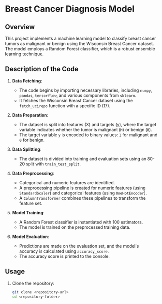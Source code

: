 # Breast Cancer Diagnosis Model

## Overview
This project implements a machine learning model to classify breast cancer tumors as malignant or benign using the Wisconsin Breast Cancer dataset. The model employs a Random Forest classifier, which is a robust ensemble learning technique.

## Description of the Code
1. **Data Fetching**: 
   - The code begins by importing necessary libraries, including `numpy`, `pandas`, `tensorflow`, and various components from `sklearn`.
   - It fetches the Wisconsin Breast Cancer dataset using the `fetch_ucirepo` function with a specific ID (17).

2. **Data Preparation**:
   - The dataset is split into features (X) and targets (y), where the target variable indicates whether the tumor is malignant (`M`) or benign (`B`).
   - The target variable `y` is encoded to binary values: `1` for malignant and `0` for benign.

3. **Data Splitting**:
   - The dataset is divided into training and evaluation sets using an 80-20 split with `train_test_split`.

4. **Data Preprocessing**:
   - Categorical and numeric features are identified.
   - A preprocessing pipeline is created for numeric features (using `StandardScaler`) and categorical features (using `OneHotEncoder`).
   - A `ColumnTransformer` combines these pipelines to transform the feature set.

5. **Model Training**:
   - A Random Forest classifier is instantiated with 100 estimators.
   - The model is trained on the preprocessed training data.

6. **Model Evaluation**:
   - Predictions are made on the evaluation set, and the model's accuracy is calculated using `accuracy_score`.
   - The accuracy score is printed to the console.

## Usage
1. Clone the repository:
   ```bash
   git clone <repository-url>
   cd <repository-folder>
